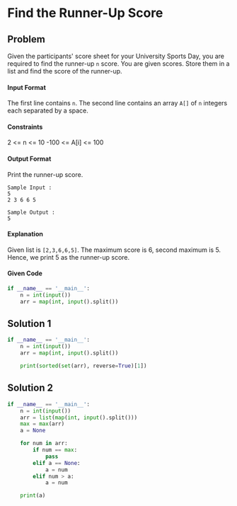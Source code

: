 # Find the Runner-Up Score
## Problem

Given the participants' score sheet for your University Sports Day, you are required to find the runner-up `n` score. You are given  scores. Store them in a list and find the score of the runner-up.


#### Input Format

The first line contains `n`. The second line contains an array `A[]`  of `n` integers each separated by a space.


#### Constraints
2 <= n <= 10
-100 <= A[i] <= 100

#### Output Format

Print the runner-up score.

```
Sample Input :
5
2 3 6 6 5
```

```
Sample Output :
5
```

#### Explanation
Given list is `[2,3,6,6,5]`. The maximum score is 6, second maximum is 5. Hence, we print 5 as the runner-up score.


#### Given Code

```python
if __name__ == '__main__':
    n = int(input())
    arr = map(int, input().split())
```


## Solution 1

```python
if __name__ == '__main__':
    n = int(input())
    arr = map(int, input().split())

    print(sorted(set(arr), reverse=True)[1])
```


## Solution 2

```python
if __name__ == '__main__':
    n = int(input())
    arr = list(map(int, input().split()))
    max = max(arr)
    a = None

    for num in arr:
        if num == max:
            pass
        elif a == None:
            a = num
        elif num > a:
            a = num

    print(a)
```

